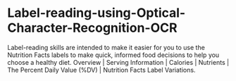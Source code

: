 # Label-reading-using-Optical-Character-Recognition-OCR
Label-reading skills are intended to make it easier for you to use the Nutrition Facts labels to make quick, informed food decisions to help you choose a healthy diet. Overview | Serving Information | Calories | Nutrients | The Percent Daily Value (%DV) | Nutrition Facts Label Variations.
